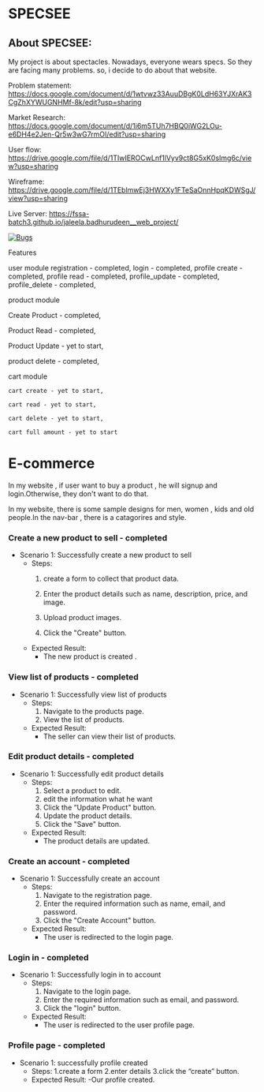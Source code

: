 # SPECSEE

## About SPECSEE: 
My project is about spectacles. Nowadays, everyone wears specs. So they are facing many problems. so, i decide to do about that website.

Problem statement: https://docs.google.com/document/d/1wtvwz33AuuDBgK0LdH63YJXrAK3CgZhXYWUGNHMf-8k/edit?usp=sharing

Market Research: https://docs.google.com/document/d/1i6m5TUh7HBQ0iWG2LOu-e6DH4e2Jen-Qr5w3wG7rmOI/edit?usp=sharing

User flow: https://drive.google.com/file/d/1TIwIEROCwLnf1lVyv9ct8G5xK0sImg6c/view?usp=sharing

Wireframe: https://drive.google.com/file/d/1TEblmwEj3HWXXy1FTeSaOnnHpqKDWSgJ/view?usp=sharing

Live Server: https://fssa-batch3.github.io/jaleela.badhurudeen__web_project/

[![Bugs](https://sonarcloud.io/api/project_badges/measure?project=fssa-batch3_jaleela.badhurudeen__web_project&metric=bugs)](https://sonarcloud.io/summary/new_code?id=fssa-batch3_jaleela.badhurudeen__web_project)


Features      

user module 
registration - completed,
login - completed,
profile create - completed,
profile read - completed,
profile_update - completed,
profile_delete - completed,

product module 

Create Product - completed,

Product Read - completed,

Product Update - yet to start,

product delete - completed,

cart module
	
	cart create - yet to start,

    cart read - yet to start,

	cart delete - yet to start,

	cart full amount - yet to start
# E-commerce
In my website , if user want to buy a product , he will signup and login.Otherwise, they don't want to do that. 

In my website, there is some sample designs for men, women , kids and old people.In the nav-bar , there is a catagorires and style.

### Create a new product to sell - completed
- Scenario 1: Successfully create a new product to sell
    - Steps:
        1. create a form to collect that product data.

        2. Enter the product details such as name, description, price, and image.
        3. Upload product images.
        4. Click the "Create" button.
    - Expected Result:
        - The new product is created .
### View list of products - completed
- Scenario 1: Successfully view list of products
    - Steps:
        1. Navigate to the products page.
        2. View the list of products.
    - Expected Result:
        - The seller can view their list of products.

### Edit product details - completed
- Scenario 1: Successfully edit product details
    - Steps:
        1. Select a product to edit.
        2. edit the information what he want
        3. Click the “Update Product" button.
        4. Update the product details.
        5. Click the "Save" button.
    - Expected Result:
        - The product details are updated.

### Create an account - completed
- Scenario 1: Successfully create an account
    - Steps:
        1. Navigate to the registration page.
        2. Enter the required information such as name, email, and password.
        3. Click the "Create Account" button.
    - Expected Result:
        - The user is redirected to the login page.

### Login in - completed
- Scenario 1: Successfully login in to account
    - Steps:
        1. Navigate to the login page.
        2. Enter the required information such as email, and password.
        3. Click the "login" button.
    - Expected Result:
        - The user is redirected to the user profile page.

### Profile page - completed
- Scenario 1:  successfully profile created
   - Steps:
      1.create a form
      2.enter details
      3.click the “create” button.
   - Expected Result:
       -Our profile created.
